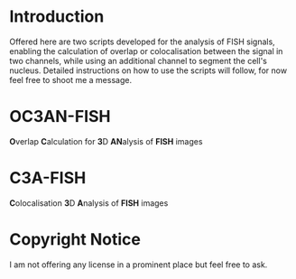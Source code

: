 # Introduction
Offered here are two scripts developed for the analysis of FISH signals, enabling the calculation of overlap or colocalisation between the signal in two channels, while using an additional channel to segment the cell's nucleus.
Detailed instructions on how to use the scripts will follow, for now feel free to shoot me a message.

# OC3AN-FISH
**O**verlap **C**alculation for **3**D **AN**alysis of **FISH** images

# C3A-FISH
**C**olocalisation **3**D **A**nalysis of **FISH** images

# Copyright Notice
I am not offering any license in a prominent place but feel free to ask.
